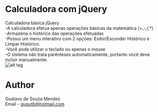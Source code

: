 Calculadora com jQuery
===================

Calculadora básica jQuery<br>
 -A calculadora efetua apenas operações básicas da matemática (+,-,/,*)<br>
 -Armazena o histórico das operações efetuadas<br>
 -Possui um menu interativo com 2 opções: Exibir/Esconder Histórico e Limpar Histórico.<br>
 -Você pode utilizar o teclado ou apenas o mouse<br>
 -O sistema não trata parênteses automaticamente, portanto você deve incluir manualmente.<br>
![alt tag](http://i.imgur.com/DiylJ9T.jpg)

Author
==================
Gustavo de Souza Mendes<br>
Email - gugutb@hotmail.com
